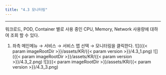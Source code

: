 ```yaml
---
title: "4.3 모니터링"
---
```


---
워크로드, POD, Container 별로 사용 중인 CPU, Memory, Network 사용량에 대하여 조회 할 수 있다.

1. 좌측 메인메뉴 → 서비스 → 서비스 맵 선택 → 모니터링을 클릭한다.
    ![]({{< param imageRootDir >}}/assets/KR/{{< param version >}}/4.3_1.png)
    ![]({{< param imageRootDir >}}/assets/KR/{{< param version >}}/4.3_2.png)
    ![]({{< param imageRootDir >}}/assets/KR/{{< param version >}}/4.3_3.png)
